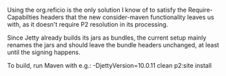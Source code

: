 Using the org.reficio is the only solution I know of to satisfy the
Require-Capabilties headers that the new consider-maven functionality
leaves us with, as it doesn't require P2 resolution in its processing.

Since Jetty already builds its jars as bundles, the current setup
mainly renames the jars and should leave the bundle headers unchanged,
at least until the signing happens.

To build, run Maven with e.g.: -DjettyVersion=10.0.11 clean p2:site install
